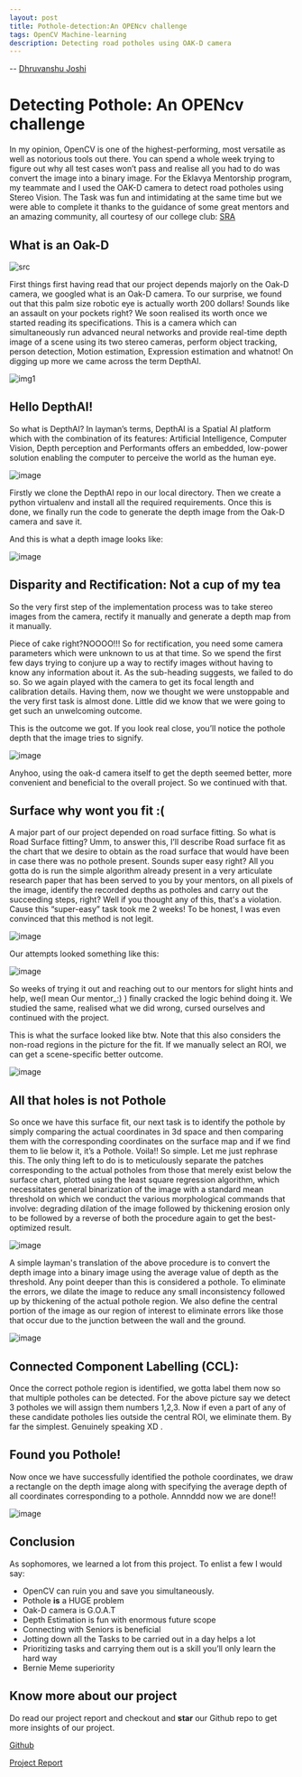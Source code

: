 ```yaml
---
layout: post
title: Pothole-detection:An OPENcv challenge 
tags: OpenCV Machine-learning
description: Detecting road potholes using OAK-D camera
---
```


-- [Dhruvanshu Joshi](https://github.com/Dhruvanshu-Joshi)

# Detecting Pothole: An OPENcv challenge
In my opinion, OpenCV is one of the highest-performing, most versatile as well as notorious tools out there. You can spend a whole week trying to figure out why all test cases won’t pass and realise all you had to do was convert the image into a binary image. For the Eklavya Mentorship program, my teammate and I used the OAK-D camera to detect road potholes using Stereo Vision.
The Task was fun and intimidating at the same time but we were able to complete it thanks to the guidance of some great mentors and an amazing community, all courtesy of our college club: [SRA](https://sravjti.in/)

## What is an Oak-D 

![src](https://www.mouser.in/images/luxonis/lrg/OAK-D_t.jpg)

First things first having read that our project depends majorly on the Oak-D camera, we googled what is an Oak-D camera. To our surprise, we found out that this palm size robotic eye is actually worth 200 dollars! Sounds like an assault on your pockets right? We soon realised its worth once we started reading its specifications. This is a camera which can simultaneously run advanced neural networks and provide real-time depth image of a scene using its two stereo cameras, perform object tracking, person detection, Motion estimation, Expression estimation and whatnot! On digging up more we came across the term DepthAI.

![img1](https://techcrunch.com/wp-content/uploads/2020/07/oak-opencv.gif)

## Hello DepthAI!

So what is DepthAI?
In layman’s terms, DepthAI is a Spatial AI platform which with the combination of its features: Artificial Intelligence, Computer Vision, Depth perception and Performants offers an embedded, low-power solution enabling the computer to perceive the world as the human eye. 

![image](https://assets.rocketstock.com/uploads/2017/07/SpidermanHUD_example.gif)

Firstly we clone the DepthAI repo in our local directory. Then we create a python virtualenv and install all the required requirements. Once this is done, we finally run the code to generate the depth image from the Oak-D camera and save it.

And this is what a depth image looks like:

![image](https://scontent.xx.fbcdn.net/v/t1.15752-9/312576342_821962229008957_6632162205827036789_n.png?stp=dst-png_p206x206&_nc_cat=105&ccb=1-7&_nc_sid=aee45a&_nc_ohc=aaNOHy8-TQEAX9XJ1Qx&_nc_ad=z-m&_nc_cid=0&_nc_ht=scontent.xx&oh=03_AdSx_hN-h1A-5CHd6kQrT-n0twgAk7W1bf3V5Zq_AdaDkA&oe=63B63E14)

## Disparity and Rectification: Not a cup of my tea

So the very first step of the implementation process was to take stereo images from the camera, rectify it manually and generate a depth map from it manually.

Piece of cake right?NOOOO!!! So for rectification, you need some camera parameters which were unknown to us at that time. So we spend the first few days trying to conjure up a way to rectify images without having to know any information about it. As the sub-heading suggests, we failed to do so. So we again played with the camera to get its focal length and calibration details. Having them, now we thought we were unstoppable and the very first task is almost done. Little did we know that we were going to get such an unwelcoming outcome.

This is the outcome we got. If you look real close, you’ll notice the pothole depth that the image tries to signify.

![image](https://scontent.xx.fbcdn.net/v/t1.15752-9/313280594_1560569631038696_221842432707219026_n.png?stp=dst-png_s320x320&_nc_cat=104&ccb=1-7&_nc_sid=aee45a&_nc_ohc=1ZwexE1y5esAX_Y0WTK&_nc_ad=z-m&_nc_cid=0&_nc_ht=scontent.xx&oh=03_AdTKRL9UbDD6Bh40tqkuNu5yosFUper5V6Fp7VmInYNwKw&oe=63902DB2)

Anyhoo, using the oak-d camera itself to get the depth seemed better, more convenient and beneficial to the overall project. So we continued with that. 

## Surface why wont you fit :(

A major part of our project depended on road surface fitting. So what is Road Surface fitting? Umm, to answer this, I’ll describe Road surface fit as the chart that we desire to obtain as the road surface that would have been in case there was no pothole present. Sounds super easy right? All you gotta do is run the simple algorithm already present in a very articulate research paper that has been served to you by your mentors, on all pixels of the image, identify the recorded depths as potholes and carry out the succeeding steps, right? Well if you thought any of this, that's a violation. Cause this “super-easy” task took me 2 weeks! To be honest, I was even convinced that this method is not legit.

![image](https://quotefancy.com/media/wallpaper/3840x2160/520085-Homer-Quote-If-something-s-hard-to-do-then-it-s-not-worth-doing.jpgQUJosXAdaNJQMYb8NVSWeFZUXwKln04d-hvvRPz1rk6w&oe=63818214)

Our attempts looked something like this:

![image](https://scontent.xx.fbcdn.net/v/t1.15752-9/307972598_620141066560545_9089820199153739_n.png?stp=dst-png_p228x119&_nc_cat=102&ccb=1-7&_nc_sid=aee45a&_nc_ohc=tzVhWts7SNsAX8J7qQH&_nc_ad=z-m&_nc_cid=0&_nc_ht=scontent.xx&oh=03_AdTZ6eXxOrEqjGMCriG4je8Xt29LDRZBfMos9rOKmlBvyg&oe=63900298)

So weeks of trying it out and reaching out to our mentors for slight hints and help, we(I mean Our mentor_:) ) finally cracked the logic behind doing it. We studied the same, realised what we did wrong, cursed ourselves and continued with the project.

This is what the surface looked like btw. Note that this also considers the non-road regions in the picture for the fit. If we manually select an ROI, we can get a scene-specific better outcome.

![image](https://scontent.xx.fbcdn.net/v/t1.15752-9/309617964_1473863579783506_189537991565908528_n.png?stp=dst-png_p206x206&_nc_cat=102&ccb=1-7&_nc_sid=aee45a&_nc_ohc=djBAR3d0Q48AX9Rs4SY&_nc_ad=z-m&_nc_cid=0&_nc_ht=scontent.xx&oh=03_AdSOlYsBGTQr9DNlv5YV_dokaTryViQC6K2TUEFv51MZcQ&oe=639021CC)

## All that holes is not Pothole

So once we have this surface fit, our next task is to identify the pothole by simply comparing the actual coordinates in 3d space and then comparing them with the corresponding coordinates on the surface map and if we find them to lie below it, it’s a Pothole. Voila!! So simple. Let me just rephrase this. The only thing left to do is to meticulously separate the patches corresponding to the actual potholes from those that merely exist below the surface chart, plotted using the least square regression algorithm, which necessitates general binarization of the image with a standard mean threshold on which we conduct the various morphological commands that involve: degrading dilation of the image followed by thickening erosion only to be followed by a reverse of both the procedure again to get the best-optimized result.

![image](https://media4.giphy.com/media/75ZaxapnyMp2w/giphy.gif?cid=790b761190bef8a30853b39e7c28cd0db26756426e362775&rid=giphy.gif&ct=g/)

A simple layman's translation of the above procedure is to convert the depth image into a binary image using the average value of depth as the threshold. Any point deeper than this is considered a pothole. To eliminate the errors, we dilate the image to reduce any small inconsistency followed up by thickening of the actual pothole region. We also define the central portion of the image as our region of interest to eliminate errors like those that occur due to the junction between the wall and the ground.

![image](https://scontent.xx.fbcdn.net/v/t1.15752-9/314836165_1049237063143755_3794358094393401786_n.png?stp=dst-png_p296x100&_nc_cat=101&ccb=1-7&_nc_sid=aee45a&_nc_ohc=TNnLhLpywIsAX9mCK6W&_nc_ad=z-m&_nc_cid=0&_nc_ht=scontent.xx&oh=03_AdTADFZj_n-hXWhPtjnMHMNT0ZcA4xQ1lVlTvLQtjREnzw&oe=6390C043)

## Connected Component Labelling (CCL):

Once the correct pothole region is identified, we gotta label them now so that multiple potholes can be detected. For the above picture say we detect 3 potholes we will assign them numbers 1,2,3. Now if even a part of any of these candidate potholes lies outside the central ROI, we eliminate them. By far the simplest. Genuinely speaking XD .

## Found you Pothole!

Now once we have successfully identified the pothole coordinates, we draw a rectangle on the depth image along with specifying the average depth of all coordinates corresponding to a pothole. Annnddd now we are done!!

![image](https://scontent.xx.fbcdn.net/v/t1.15752-9/314430571_533517651939422_48320739202229212_n.png?stp=dst-png_p206x206&_nc_cat=101&ccb=1-7&_nc_sid=aee45a&_nc_ohc=jloYAg1tTokAX-B7EU_&_nc_oc=AQlykGigh8gJLTdl1eTkbX0rQkjYhwClRw5aWTcuCNuqet9kMpc5ykE0SuOxjdb_bhrEMwv8qCmSmMZyPdQ2Vs_y&_nc_ad=z-m&_nc_cid=0&_nc_ht=scontent.xx&oh=03_AdQkOQQ0tt09pr2G0Gu1QBY_zXGE6u8nhkYBa_WhWFu_hA&oe=6390D7B6)

## Conclusion

As sophomores, we learned a lot from this project. To enlist a few I would say:

* OpenCV can ruin you and save you simultaneously.
* Pothole **is** a HUGE problem
* Oak-D camera is G.O.A.T
* Depth Estimation is fun with enormous future scope
* Connecting with Seniors is beneficial
* Jotting down all the Tasks to be carried out in a day helps a lot
* Prioritizing tasks and carrying them out is a skill you’ll only learn the hard way
* Bernie Meme superiority

## Know more about our project

Do read our project report and checkout and **star** our Github repo to get more insights of our project.

[Github](https://github.com/Dhruvanshu-Joshi/Pothole-Detection)

[Project Report](https://github.com/Dhruvanshu-Joshi/Pothole-Detection/blob/main/Assets/Report_Pothole_Detection.pdf)
